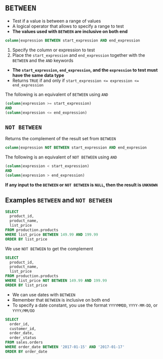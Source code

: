 # `BETWEEN`

- Test if a value is between a range of values
- A logical operator that allows to specify a range to test
- **The values used with `BETWEEN` are inclusive on both end**

```sql
column|expression BETWEEN start_expression AND end_expression
```

1. Specify the column or expression to test
1. Place the `start_expression` and `end_expression` together with the `BETWEEN` and the `AND` keywords

- **The `start_expression`, `end_expression`, and the `expression` to test must have the same data type**
- Returns `TRUE` if and only if `start_expression <= expression <= end_expression`

The following is an equivalent of `BETWEEN` using `AND`

```sql
(column|expression >= start_expression)
AND 
(column|expression <= end_expression)
```

## `NOT BETWEEN`

Returns the complement of the result set from `BETWEEN`

```sql
column|expression NOT BETWEEN start_expression AND end_expresion
```

The following is an equivalent of `NOT BETWEEN` using `AND`

```sql
(column|expression < start_expression)
AND 
(column|expression > end_expression)
```

**If any input to the `BETWEEN` or `NOT BETWEEN` is `NULL`, then the result is `UNKNOWN`**

## Examples `BETWEEN` and `NOT BETWEEN`

```sql
SELECT 
  product_id, 
  product_name, 
  list_price
FROM production.products
WHERE list_price BETWEEN 149.99 AND 199.99
ORDER BY list_price
```

We use `NOT BETWEEN` to get the complement

```sql
SELECT 
  product_id, 
  product_name, 
  list_price
FROM production.products
WHERE list_price NOT BETWEEN 149.99 AND 199.99
ORDER BY list_price
```

- We can use dates with `BETWEEN`
- Remember that `BETWEEN` is inclusive on both end
- To specify a date constant, you use the format `YYYYMMDD`, `YYYY-MM-DD`, or `YYYY/MM/DD`

```sql
SELECT 
  order_id, 
  customer_id, 
  order_date, 
  order_status
FROM sales.orders
WHERE order_date BETWEEN '2017-01-15' AND '2017-01-17'
ORDER BY order_date
```
